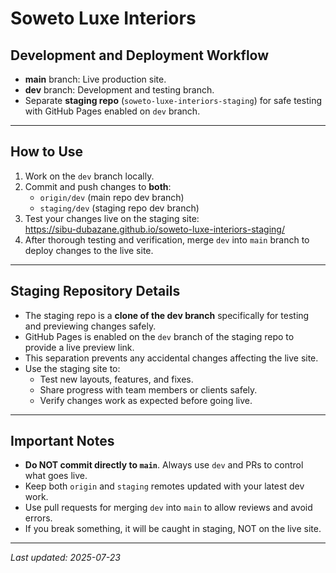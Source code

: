 # Soweto Luxe Interiors

## Development and Deployment Workflow

- **main** branch: Live production site.
- **dev** branch: Development and testing branch.
- Separate **staging repo** (`soweto-luxe-interiors-staging`) for safe testing with GitHub Pages enabled on `dev` branch.

---

## How to Use

1. Work on the `dev` branch locally.
2. Commit and push changes to **both**:
   - `origin/dev` (main repo dev branch)
   - `staging/dev` (staging repo dev branch)
3. Test your changes live on the staging site:  
   https://sibu-dubazane.github.io/soweto-luxe-interiors-staging/
4. After thorough testing and verification, merge `dev` into `main` branch to deploy changes to the live site.

---

## Staging Repository Details

- The staging repo is a **clone of the dev branch** specifically for testing and previewing changes safely.
- GitHub Pages is enabled on the `dev` branch of the staging repo to provide a live preview link.
- This separation prevents any accidental changes affecting the live site.
- Use the staging site to:
  - Test new layouts, features, and fixes.
  - Share progress with team members or clients safely.
  - Verify changes work as expected before going live.

---

## Important Notes

- **Do NOT commit directly to `main`**. Always use `dev` and PRs to control what goes live.
- Keep both `origin` and `staging` remotes updated with your latest dev work.
- Use pull requests for merging `dev` into `main` to allow reviews and avoid errors.
- If you break something, it will be caught in staging, NOT on the live site.

---

_Last updated: 2025-07-23_
